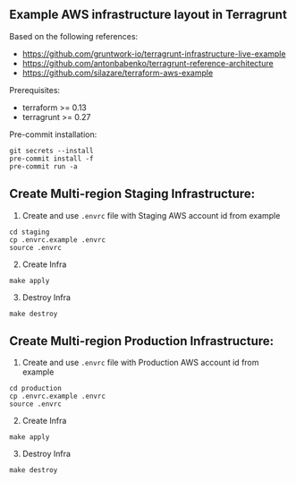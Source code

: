 ## Example AWS infrastructure layout in Terragrunt

Based on the following references:
* https://github.com/gruntwork-io/terragrunt-infrastructure-live-example
* https://github.com/antonbabenko/terragrunt-reference-architecture
* https://github.com/silazare/terraform-aws-example

Prerequisites:
* terraform >= 0.13
* terragrunt >= 0.27

Pre-commit installation:
```shell
git secrets --install
pre-commit install -f
pre-commit run -a
```

## Create Multi-region Staging Infrastructure:

1) Create and use `.envrc` file with Staging AWS account id from example

```shell
cd staging
cp .envrc.example .envrc
source .envrc
```

2) Create Infra

```shell
make apply
```

3) Destroy Infra

```shell
make destroy
```

## Create Multi-region Production Infrastructure:

1) Create and use `.envrc` file with Production AWS account id from example

```shell
cd production
cp .envrc.example .envrc
source .envrc
```

2) Create Infra

```shell
make apply
```

3) Destroy Infra

```shell
make destroy
```
